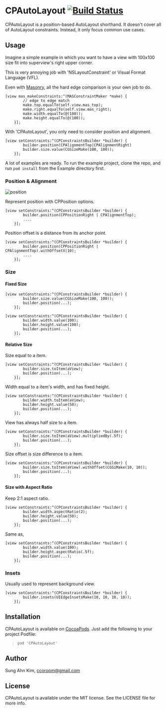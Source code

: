 # CPAutoLayout [![Build Status](https://travis-ci.org/sakim/CPAutoLayout.svg?branch=master)](https://travis-ci.org/sakim/CPAutoLayout.svg)

CPAutoLayout is a position-based AutoLayout shorthand. It doesn't cover all of AutoLayout constraints. Instead, it only focus common use cases.

## Usage

Imagine a simple example in which you want to have a view with 100x100 size fit into superview's right upper corner.

This is very annoying job with 'NSLayoutConstraint' or Visual Format Language (VFL).

Even with [Masonry](https://github.com/Masonry/Masonry), all the hard edge comparison is your own job to do.

```obj-c
[view mas_makeConstraints:^(MASConstraintMaker *make) {
        // edge to edge match
        make.top.equalTo(self.view.mas_top);
        make.right.equalTo(self.view.mas_right);
        make.width.equalTo(@(100));
        make.height.equalTo(@(100));
    }];
```

With 'CPAutoLayout', you only need to consider position and alignment.

```obj-c
[view setConstraints:^(CPConstraintsBuilder *builder) {
        builder.position(CPAlignmentTop|CPAlignmentRight)
        builder.size.value(CGSizeMake(100, 100));
    }];
```

A lot of examples are ready. To run the example project, clone the repo, and run `pod install` from the Example directory first.

### Position & Alignment

![position](https://github.com/sakim/CPAutoLayout/blob/master/images/cpautolayout.jpg?raw=true)

Represent position with CPPosition options.

```obj-c
[view setConstraints:^(CPConstraintsBuilder *builder) {
        builder.position(CPPositionRight | CPAlignmentTop);
        ....
    }];
```

Position offset is a distance from its anchor point.

```obj-c
[view setConstraints:^(CPConstraintsBuilder *builder) {
        builder.position(CPPositionRight | CPAlignmentTop).withOffsetX(10);
        ....
    }];
```

### Size

#### Fixed Size

```obj-c
[view setConstraints:^(CPConstraintsBuilder *builder) {
        builder.size.value(CGSizeMake(100, 100));
        builder.position(...);
    }];
```

```obj-c
[view setConstraints:^(CPConstraintsBuilder *builder) {
        builder.width.value(100);
        builder.height.value(100);
        builder.position(...);
    }];
```
#### Relative Size

Size equal to a item.

```obj-c
[view setConstraints:^(CPConstraintsBuilder *builder) {
        builder.size.toItem(aView);
        builder.position(...);
    }];
```

Width equal to a item's width, and has fixed height.

```obj-c
[view setConstraints:^(CPConstraintsBuilder *builder) {
        builder.width.toItem(aView);
        builder.height.value(50);
        builder.position(...);
    }];
```

View has always half size to a item.

```obj-c
[view setConstraints:^(CPConstraintsBuilder *builder) {
        builder.size.toItem(aView).multipliedBy(.5f);
        builder.position(...);
    }];
```

Size offset is size difference to a item.

```obj-c
[view setConstraints:^(CPConstraintsBuilder *builder) {
        builder.size.toItem(aView).withOffset(CGSiMake(10, 10));
        builder.position(...);
    }];
```
#### Size with Aspect Ratio

Keep 2:1 aspect ratio.

```obj-c
[view setConstraints:^(CPConstraintsBuilder *builder) {
        builder.width.aspectRatio(2);
        builder.height.value(50);
        builder.position(...);
    }];
```

Same as,

```obj-c
[view setConstraints:^(CPConstraintsBuilder *builder) {
        builder.width.value(100);
        builder.height.aspectRatio(.5f);
        builder.position(...);
    }];
```
### Insets

Usually used to represent background view.

```obj-c
[view setConstraints:^(CPConstraintsBuilder *builder) {
        builder.insets(UIEdgeInsetsMake(10, 10, 10, 10));
    }];
```


## Installation

CPAutoLayout is available on [CocoaPods](http://cocoapods.org/). Just add the following to your project Podfile:

>`pod 'CPAutoLayout'`

## Author

Sung Ahn Kim, ccoroom@gmail.com

## License

CPAutoLayout is available under the MIT license. See the LICENSE file for more info.

